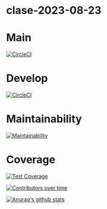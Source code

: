 # clase-2023-08-23

# Main
[![CircleCI](https://dl.circleci.com/status-badge/img/gh/StefanoPalazzo/clase-2023-08-23/tree/main.svg?style=svg)](https://dl.circleci.com/status-badge/redirect/gh/StefanoPalazzo/clase-2023-08-23/tree/main)

# Develop
[![CircleCI](https://dl.circleci.com/status-badge/img/gh/StefanoPalazzo/clase-2023-08-23/tree/develop.svg?style=svg)](https://dl.circleci.com/status-badge/redirect/gh/StefanoPalazzo/clase-2023-08-23/tree/develop)

# Maintainability
[![Maintainability](https://api.codeclimate.com/v1/badges/e76107c22b3d5f5c08cc/maintainability)](https://codeclimate.com/github/StefanoPalazzo/clase-2023-08-23/maintainability)

# Coverage
[![Test Coverage](https://api.codeclimate.com/v1/badges/e76107c22b3d5f5c08cc/test_coverage)](https://codeclimate.com/github/StefanoPalazzo/clase-2023-08-23/test_coverage)


[![Contributors over time](https://contributor-graph-api.apiseven.com/contributors-svg?chart=contributorOverTime&repo=StefanoPalazzo/clase-2023-08-23)](https://www.apiseven.com/en/contributor-graph?chart=contributorOverTime&repo=StefanoPalazzo/clase-2023-08-23)

[![Anurag's github stats](https://github-readme-stats.vercel.app/api?username=StefanoPalazzo&theme=blue-green)](https://github.com/anuraghazra/github-readme-stats)
